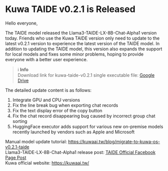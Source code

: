 ﻿# Kuwa TAIDE v0.2.1 is Released

Hello everyone,

The TAIDE model released the Llama3-TAIDE-LX-8B-Chat-Alpha1 version today. Friends who use the Kuwa TAIDE version only need to update to the latest v0.2.1 version to experience the latest version of the TAIDE model. In addition to updating the TAIDE model, this version also expands the support for local models and fixes some minor problems, hoping to provide everyone with a better user experience.

> ℹ️ **Info**  
> Download link for kuwa-taide-v0.2.1 single executable file: [Google Drive](https://drive.google.com/drive/folders/1vqJByH6hVjBemIl8fBMT191yk0K6HpIx?usp=drive_link)

<!-- truncate -->

The detailed update content is as follows:
1. Integrate GPU and CPU versions
2. Fix the line break bug when exporting chat records
3. Fix the text display error of the copy button
4. Fix the chat record disappearing bug caused by incorrect group chat sorting
5. HuggingFace executor adds support for various new on-premise models recently launched by vendors such as Apple and Microsoft

Manual model update tutorial: https://kuwaai.tw/blog/migrate-to-kuwa-os-v0.2.1-taide  
Llama3-TAIDE-LX-8B-Chat-Alpha1 release post: [TAIDE Official Facebook Page Post](https://www.facebook.com/permalink.php?story_fbid=pfbid0KPgAsg9YTfkKnmz8kw9PAbGYWMNL1QDWxXeZ6xDueVcLD8wazXKjyNqNbQzCxM1Gl&id=61558785849987)  
Kuwa official website: https://kuwaai.tw/